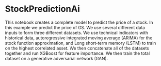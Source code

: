 # StockPredictionAi
This notebook creates a complete model to predict the price of a stock. In this example we predict the price of GS. We use several different data inputs to form three different datasets. We use technical indicators with historical data, autoregressive integrated moving average (ARIMA) for the stock function approximation, and Long short-term memory (LSTM)  to train on the highest correlated asset. We then concatenate all of the datasets together and run XGBoost for feature importance. We then train the total dataset on a generative adversarial network (GAN). 
